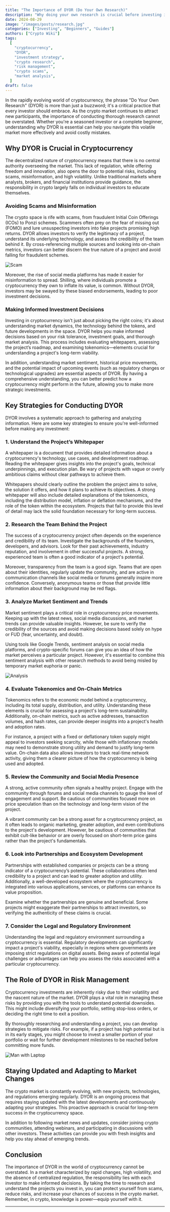 ```yaml
---
title: "The Importance of DYOR (Do Your Own Research)"
description: "Why doing your own research is crucial before investing in cryptocurrency. Understand the key strategies to avoid scams and make informed decisions in the volatile crypto market."
date: 2024-08-29
image: "/images/posts/research.jpg"
categories: ["Investing", "Beginners", "Guides"]
authors: ["Crypto Wiki"]
tags:
  [
    "cryptocurrency",
    "DYOR",
    "investment strategy",
    "crypto research",
    "risk management",
    "crypto scams",
    "market analysis",
  ]
draft: false
---
```


In the rapidly evolving world of cryptocurrency, the phrase "Do Your Own Research" (DYOR) is more than just a buzzword; it's a critical practice that every investor should embrace. As the crypto market continues to attract new participants, the importance of conducting thorough research cannot be overstated. Whether you're a seasoned investor or a complete beginner, understanding why DYOR is essential can help you navigate this volatile market more effectively and avoid costly mistakes.

## Why DYOR is Crucial in Cryptocurrency

The decentralized nature of cryptocurrency means that there is no central authority overseeing the market. This lack of regulation, while offering freedom and innovation, also opens the door to potential risks, including scams, misinformation, and high volatility. Unlike traditional markets where analysts, brokers, and financial institutions provide guidance, the responsibility in crypto largely falls on individual investors to educate themselves.

### Avoiding Scams and Misinformation

The crypto space is rife with scams, from fraudulent Initial Coin Offerings (ICOs) to Ponzi schemes. Scammers often prey on the fear of missing out (FOMO) and lure unsuspecting investors into fake projects promising high returns. DYOR allows investors to verify the legitimacy of a project, understand its underlying technology, and assess the credibility of the team behind it. By cross-referencing multiple sources and looking into on-chain metrics, investors can better discern the true nature of a project and avoid falling for fraudulent schemes.

![Scam](/images/posts/scam.jpg)

Moreover, the rise of social media platforms has made it easier for misinformation to spread. Shilling, where individuals promote a cryptocurrency they own to inflate its value, is common. Without DYOR, investors may be swayed by these biased endorsements, leading to poor investment decisions.

### Making Informed Investment Decisions

Investing in cryptocurrency isn't just about picking the right coins; it's about understanding market dynamics, the technology behind the tokens, and future developments in the space. DYOR helps you make informed decisions based on your risk tolerance, investment goals, and thorough market analysis. This process includes evaluating whitepapers, assessing the project’s roadmap, and examining tokenomics—elements crucial for understanding a project's long-term viability.

In addition, understanding market sentiment, historical price movements, and the potential impact of upcoming events (such as regulatory changes or technological upgrades) are essential aspects of DYOR. By having a comprehensive understanding, you can better predict how a cryptocurrency might perform in the future, allowing you to make more strategic investments.

## Key Strategies for Conducting DYOR

DYOR involves a systematic approach to gathering and analyzing information. Here are some key strategies to ensure you're well-informed before making any investment:

### 1. **Understand the Project’s Whitepaper**

A whitepaper is a document that provides detailed information about a cryptocurrency's technology, use cases, and development roadmap. Reading the whitepaper gives insights into the project's goals, technical underpinnings, and execution plan. Be wary of projects with vague or overly ambitious claims without clear pathways to achieve them.

Whitepapers should clearly outline the problem the project aims to solve, the solution it offers, and how it plans to achieve its objectives. A strong whitepaper will also include detailed explanations of the tokenomics, including the distribution model, inflation or deflation mechanisms, and the role of the token within the ecosystem. Projects that fail to provide this level of detail may lack the solid foundation necessary for long-term success.

### 2. **Research the Team Behind the Project**

The success of a cryptocurrency project often depends on the experience and credibility of its team. Investigate the backgrounds of the founders, developers, and advisors. Look for their past achievements, industry reputation, and involvement in other successful projects. A strong, experienced team is often a good indicator of a project's potential.

Moreover, transparency from the team is a good sign. Teams that are open about their identities, regularly update the community, and are active in communication channels like social media or forums generally inspire more confidence. Conversely, anonymous teams or those that provide little information about their background may be red flags.

### 3. **Analyze Market Sentiment and Trends**

Market sentiment plays a critical role in cryptocurrency price movements. Keeping up with the latest news, social media discussions, and market trends can provide valuable insights. However, be sure to verify the credibility of the sources and avoid making decisions based solely on hype or FUD (fear, uncertainty, and doubt).

Using tools like Google Trends, sentiment analysis on social media platforms, and crypto-specific forums can give you an idea of how the market perceives a particular project. However, it's essential to combine this sentiment analysis with other research methods to avoid being misled by temporary market euphoria or panic.

![Analysis](/images/posts/analysis.jpg)

### 4. **Evaluate Tokenomics and On-Chain Metrics**

Tokenomics refers to the economic model behind a cryptocurrency, including its total supply, distribution, and utility. Understanding these elements is crucial for assessing a project's long-term sustainability. Additionally, on-chain metrics, such as active addresses, transaction volumes, and hash rates, can provide deeper insights into a project's health and adoption rates.

For instance, a project with a fixed or deflationary token supply might appeal to investors seeking scarcity, while those with inflationary models may need to demonstrate strong utility and demand to justify long-term value. On-chain data also allows investors to track real-time network activity, giving them a clearer picture of how the cryptocurrency is being used and adopted.

### 5. **Review the Community and Social Media Presence**

A strong, active community often signals a healthy project. Engage with the community through forums and social media channels to gauge the level of engagement and support. Be cautious of communities focused more on price speculation than on the technology and long-term vision of the project.

A vibrant community can be a strong asset for a cryptocurrency project, as it often leads to organic marketing, greater adoption, and even contributions to the project's development. However, be cautious of communities that exhibit cult-like behavior or are overly focused on short-term price gains rather than the project's fundamentals.

### 6. **Look into Partnerships and Ecosystem Development**

Partnerships with established companies or projects can be a strong indicator of a cryptocurrency’s potential. These collaborations often lend credibility to a project and can lead to greater adoption and utility. Additionally, a well-developed ecosystem where the cryptocurrency is integrated into various applications, services, or platforms can enhance its value proposition.

Examine whether the partnerships are genuine and beneficial. Some projects might exaggerate their partnerships to attract investors, so verifying the authenticity of these claims is crucial.

### 7. **Consider the Legal and Regulatory Environment**

Understanding the legal and regulatory environment surrounding a cryptocurrency is essential. Regulatory developments can significantly impact a project's viability, especially in regions where governments are imposing strict regulations on digital assets. Being aware of potential legal challenges or advantages can help you assess the risks associated with a particular cryptocurrency.

## The Role of DYOR in Risk Management

Cryptocurrency investments are inherently risky due to their volatility and the nascent nature of the market. DYOR plays a vital role in managing these risks by providing you with the tools to understand potential downsides. This might include diversifying your portfolio, setting stop-loss orders, or deciding the right time to exit a position.

By thoroughly researching and understanding a project, you can develop strategies to mitigate risks. For example, if a project has high potential but is in its early stages, you might choose to invest a smaller portion of your portfolio or wait for further development milestones to be reached before committing more funds.

![Man with Laptop](/images/posts/man-and-laptop.jpg)

## Staying Updated and Adapting to Market Changes

The crypto market is constantly evolving, with new projects, technologies, and regulations emerging regularly. DYOR is an ongoing process that requires staying updated with the latest developments and continuously adapting your strategies. This proactive approach is crucial for long-term success in the cryptocurrency space.

In addition to following market news and updates, consider joining crypto communities, attending webinars, and participating in discussions with other investors. These activities can provide you with fresh insights and help you stay ahead of emerging trends.

## Conclusion

The importance of DYOR in the world of cryptocurrency cannot be overstated. In a market characterized by rapid changes, high volatility, and the absence of centralized regulation, the responsibility lies with each investor to make informed decisions. By taking the time to research and understand the projects you invest in, you can protect yourself from scams, reduce risks, and increase your chances of success in the crypto market. Remember, in crypto, knowledge is power—equip yourself with it.

---
